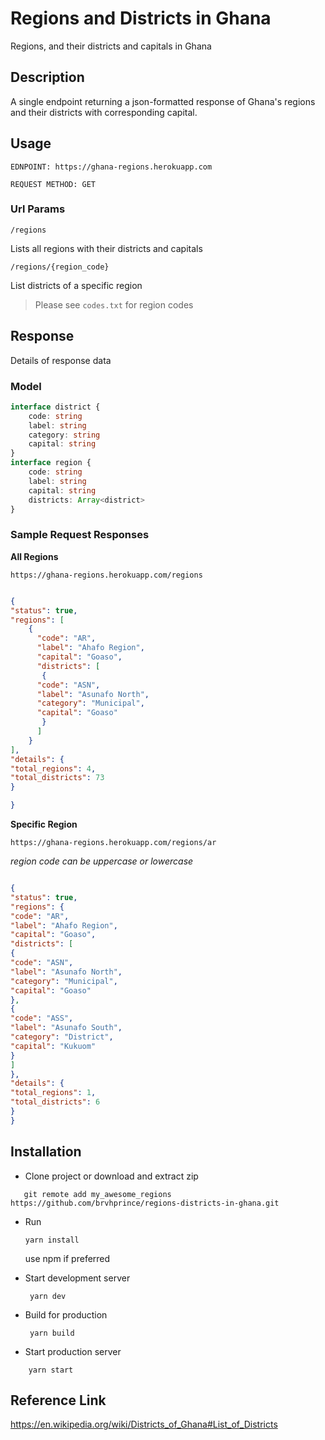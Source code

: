 # Regions and Districts in Ghana

 Regions, and their districts and capitals in Ghana
 ## Description
 A single endpoint returning a json-formatted response of Ghana's regions and their districts with corresponding capital.
 
 ## Usage
 ```
EDNPOINT: https://ghana-regions.herokuapp.com
 
 REQUEST METHOD: GET
```

 ### Url Params
 `/regions`
 
 Lists all regions with their districts and capitals
 
 `/regions/{region_code}`
 
 List districts of a specific region
 

 > Please see `codes.txt` for region codes
  
  ## Response
  Details of response data
  ### Model
 
```typescript
interface district {
    code: string
    label: string
    category: string
    capital: string
}
interface region {
    code: string
    label: string
    capital: string
    districts: Array<district>
}

```

### Sample Request Responses

**All Regions**

`https://ghana-regions.herokuapp.com/regions`

```json

{
"status": true,
"regions": [
    {
      "code": "AR",
      "label": "Ahafo Region",
      "capital": "Goaso",
      "districts": [
       {
      "code": "ASN",
      "label": "Asunafo North",
      "category": "Municipal",
      "capital": "Goaso"
       }
      ]
    }
],
"details": {
"total_regions": 4,
"total_districts": 73
}

}
```

**Specific Region**

`https://ghana-regions.herokuapp.com/regions/ar`

*region code can be uppercase or lowercase*

```json

{
"status": true,
"regions": {
"code": "AR",
"label": "Ahafo Region",
"capital": "Goaso",
"districts": [
{
"code": "ASN",
"label": "Asunafo North",
"category": "Municipal",
"capital": "Goaso"
},
{
"code": "ASS",
"label": "Asunafo South",
"category": "District",
"capital": "Kukuom"
}
]
},
"details": {
"total_regions": 1,
"total_districts": 6
}
}
```

## Installation

- Clone project or download and extract zip

 ```shell script
    git remote add my_awesome_regions https://github.com/brvhprince/regions-districts-in-ghana.git
   ``` 
- Run
    
    ```shell script
    yarn install
  ``` 
    
    use npm if preferred
 
 - Start development server
 
    ```shell script
     yarn dev
   ``` 
  
- Build for production

    ```shell script
     yarn build
   ``` 

- Start production server

 ```shell script
     yarn start
   ``` 

## Reference Link
https://en.wikipedia.org/wiki/Districts_of_Ghana#List_of_Districts
